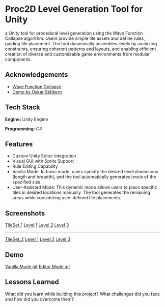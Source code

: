 
# Proc2D Level Generation Tool for Unity

a Unity tool for procedural level generation using the Wave Function Collapse algorithm. Users provide simple tile assets and define rules, guiding tile placement. The tool dynamically assembles levels by analyzing constraints, ensuring coherent patterns and layouts, and enabling efficient creation of diverse and customizable game environments from modular components.


## Acknowledgements

 - [Wave Function Collapse](https://github.com/mxgmn/WaveFunctionCollapse)
 - [Demo by Oskar Stålberg](https://oskarstalberg.com/game/wave/wave.html)



## Tech Stack

**Engine:** Unity Engine

**Programming:** C#


## Features

- Custom Unity Editor Integration
- Visual GUI with Sprite Support
- Rule Editing Capability
- Vanilla Mode: In basic mode, users specify the desired level dimensions (length and breadth), and the tool automatically generates levels of the specified size.
- User-Assisted Mode: This dynamic mode allows users to place specific tiles in desired locations manually. The tool generates the remaining areas while considering user-defined tile placements.


## Screenshots

[TileSet_1](https://raw.githubusercontent.com/suvamjyoti/UNITY_PCGTool/main/RAW/SquareTileSet.png)
[Level 1](https://raw.githubusercontent.com/suvamjyoti/UNITY_PCGTool/main/RAW/Type1_Screenshot(1).png)
[Level 2](https://raw.githubusercontent.com/suvamjyoti/UNITY_PCGTool/main/RAW/Type1_Screenshot(2).png)
[Level 3](https://raw.githubusercontent.com/suvamjyoti/UNITY_PCGTool/main/RAW/Type1_Screenshot(3).png)

---

[TileSet_2](https://raw.githubusercontent.com/suvamjyoti/UNITY_PCGTool/main/RAW/OrganicTileSet.png)
[Level 1](https://raw.githubusercontent.com/suvamjyoti/UNITY_PCGTool/main/RAW/Screenshot_(1).png)
[Level 2](https://raw.githubusercontent.com/suvamjyoti/UNITY_PCGTool/main/RAW/Screenshot_(2).png)
[Level 3](https://raw.githubusercontent.com/suvamjyoti/UNITY_PCGTool/main/RAW/Screenshot_(3).png)

## Demo

[Vanilla Mode gif](https://raw.githubusercontent.com/suvamjyoti/UNITY_PCGTool/main/RAW/VanillaMode.gif)
[Editor Mode gif](https://raw.githubusercontent.com/suvamjyoti/UNITY_PCGTool/main/RAW/EditorMode.gif)



## Lessons Learned

What did you learn while building this project? What challenges did you face and how did you overcome them?

